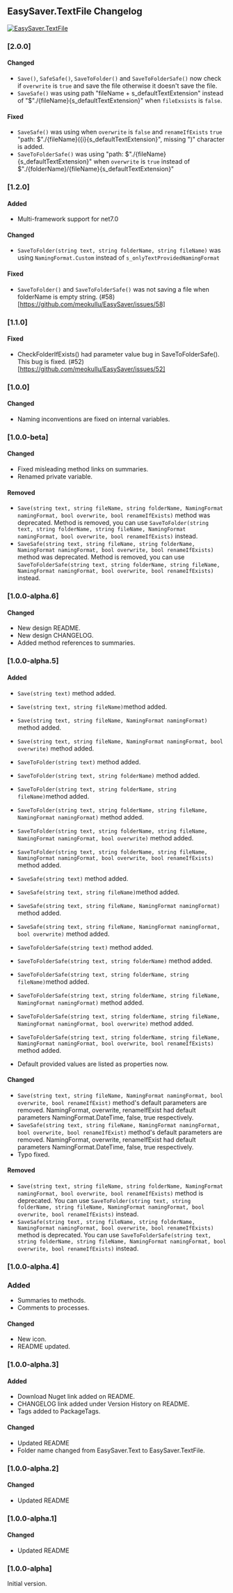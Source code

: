 ## EasySaver.TextFile Changelog
[![EasySaver.TextFile](https://img.shields.io/nuget/v/EasySaver.TextFile.svg)](https://www.nuget.org/packages/EasySaver.TextFile/)

<!--
### [Unreleased]

#### Added

#### Changed

#### Removed
-->

### [2.0.0]
#### Changed
* `Save()`, `SafeSafe()`, `SaveToFolder()` and `SaveToFolderSafe()` now check if `overwrite` is `true` and save the file otherwise it doesn't save the file.
* `SaveSafe()` was using path "fileName + s_defaultTextExtension" instead of "$"./{fileName}{s_defaultTextExtension}" when `fileExsists` is `false`.

#### Fixed
* `SaveSafe()` was using when `overwrite` is `false` and `renameIfExists` `true` "path: $"./{fileName}({i}{s_defaultTextExtension}", missing ")" character is added.
* `SaveToFolderSafe()` was using "path: $"./{fileName}{s_defaultTextExtension}" when `overwrite` is `true` instead of $"./{folderName}/{fileName}{s_defaultTextExtension}"

### [1.2.0]
#### Added
* Multi-framework support for net7.0

#### Changed
* `SaveToFolder(string text, string folderName, string fileName)` was using `NamingFormat.Custom` instead of `s_onlyTextProvidedNamingFormat`

#### Fixed
* `SaveToFolder()` and `SaveToFolderSafe()` was not saving a file when folderName is empty string. (#58)[https://github.com/meokullu/EasySaver/issues/58]

### [1.1.0]
#### Fixed
* CheckFolderIfExists() had parameter value bug in SaveToFolderSafe(). This bug is fixed. (#52)[https://github.com/meokullu/EasySaver/issues/52]

### [1.0.0]
#### Changed
* Naming inconventions are fixed on internal variables.

### [1.0.0-beta]
#### Changed
* Fixed misleading method links on summaries.
* Renamed private variable.

#### Removed
* `Save(string text, string fileName, string folderName, NamingFormat namingFormat, bool overwrite, bool renameIfExists)` method was deprecated. Method is removed, you can use `SaveToFolder(string text, string folderName, string fileName, NamingFormat namingFormat, bool overwrite, bool renameIfExists)` instead.
* `SaveSafe(string text, string fileName, string folderName, NamingFormat namingFormat, bool overwrite, bool renameIfExists)` method was deprecated. Method is removed, you can use `SaveToFolderSafe(string text, string folderName, string fileName, NamingFormat namingFormat, bool overwrite, bool renameIfExists)` instead.
### [1.0.0-alpha.6]

#### Changed
* New design README.
* New design CHANGELOG.
* Added method references to summaries.

### [1.0.0-alpha.5]
#### Added
* `Save(string text)` method added.
* `Save(string text, string fileName)`method added.
* `Save(string text, string fileName, NamingFormat namingFormat)` method added.
* `Save(string text, string fileName, NamingFormat namingFormat, bool overwrite)` method added.

* `SaveToFolder(string text)` method added.
* `SaveToFolder(string text, string folderName)` method added.
* `SaveToFolder(string text, string folderName, string fileName)`method added.
* `SaveToFolder(string text, string folderName, string fileName, NamingFormat namingFormat)` method added.
* `SaveToFolder(string text, string folderName, string fileName, NamingFormat namingFormat, bool overwrite)` method added.
* `SaveToFolder(string text, string folderName, string fileName, NamingFormat namingFormat, bool overwrite, bool renameIfExists)` method added.

* `SaveSafe(string text)` method added.
* `SaveSafe(string text, string fileName)`method added.
* `SaveSafe(string text, string fileName, NamingFormat namingFormat)` method added.
* `SaveSafe(string text, string fileName, NamingFormat namingFormat, bool overwrite)` method added.

* `SaveToFolderSafe(string text)` method added.
* `SaveToFolderSafe(string text, string folderName)` method added.
* `SaveToFolderSafe(string text, string folderName, string fileName)`method added.
* `SaveToFolderSafe(string text, string folderName, string fileName, NamingFormat namingFormat)` method added.
* `SaveToFolderSafe(string text, string folderName, string fileName, NamingFormat namingFormat, bool overwrite)` method added.
* `SaveToFolderSafe(string text, string folderName, string fileName, NamingFormat namingFormat, bool overwrite, bool renameIfExists)` method added.

* Default provided values are listed as properties now.

#### Changed
* `Save(string text, string fileName, NamingFormat namingFormat, bool overwrite, bool renameIfExist)` method's default parameters are removed. NamingFormat, overwrite, renameIfExist had default parameters NamingFormat.DateTime, false, true respectively.
* `SaveSafe(string text, string fileName, NamingFormat namingFormat, bool overwrite, bool renameIfExist)` method's default parameters are removed. NamingFormat, overwrite, renameIfExist had default parameters NamingFormat.DateTime, false, true respectively.
* Typo fixed.

#### Removed
* `Save(string text, string fileName, string folderName, NamingFormat namingFormat, bool overwrite, bool renameIfExists)` method is deprecated. You can use `SaveToFolder(string text, string folderName, string fileName, NamingFormat namingFormat, bool overwrite, bool renameIfExists)` instead.
* `SaveSafe(string text, string fileName, string folderName, NamingFormat namingFormat, bool overwrite, bool renameIfExists)` method is deprecated. You can use `SaveToFolderSafe(string text, string folderName, string fileName, NamingFormat namingFormat, bool overwrite, bool renameIfExists)` instead.

### [1.0.0-alpha.4]
### Added
* Summaries to methods.
* Comments to processes.

#### Changed
* New icon.
* README updated.

### [1.0.0-alpha.3]
#### Added
* Download Nuget link added on README.
* CHANGELOG link added under Version History on README.
* Tags added to PackageTags.

#### Changed
* Updated README
* Folder name changed from EasySaver.Text to EasySaver.TextFile.

### [1.0.0-alpha.2]
#### Changed
* Updated README

### [1.0.0-alpha.1]
#### Changed
* Updated README

### [1.0.0-alpha]
Initial version.
